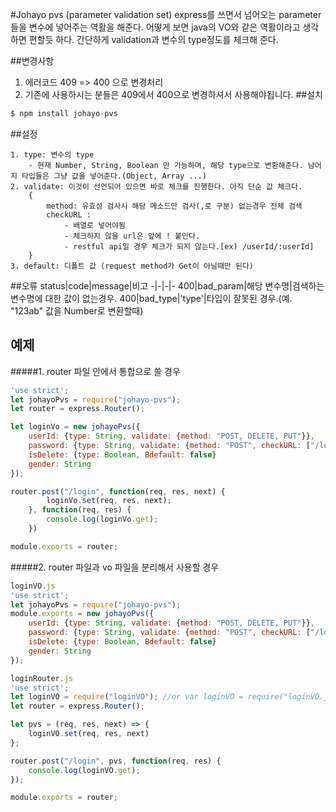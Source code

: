 #Johayo pvs (parameter validation set)
 express를 쓰면서 넘어오는 parameter들을 변수에 넣어주는 역활을 해준다. 어떻게 보면 java의 VO와 같은 역활이라고 생각하면 편할듯 하다. 간단하게 validation과 변수의 type정도를 체크해 준다.
 
##변경사항
1. 에러코드 409 => 400 으로 변경처리
2. 기존에 사용하시는 분들은 409에서 400으로 변경하셔서 사용해야됩니다.
##설치
```javascript
$ npm install johayo-pvs
```

##설정
```
1. type: 변수의 type
	- 현재 Number, String, Boolean 만 가능하며, 해당 type으로 변환해준다. 남어지 타입들은 그냥 값을 넣어준다.(Object, Array ...)
2. validate: 이것이 선언되어 있으면 바로 체크를 진행한다. 아직 단순 값 체크다.
	{
    	method: 유효성 검사시 해당 메소드만 검사(,로 구분) 없는경우 전체 검색
        checkURL :
            - 배열로 넣어야됨
            - 체크하지 않을 url은 앞에 ! 붙인다.
            - restful api일 경우 체크가 되지 않는다.[ex) /userId/:userId]
    }
3. default: 디폴트 값 (request method가 Get이 아닐때만 된다)
```

##오류
status|code|message|비고
-|-|-|-
400|bad_param|해당 변수명|검색하는 변수명에 대한 값이 없는경우.
400|bad_type|'type'|타입이 잘못된 경우.(예. "123ab" 값을 Number로 변환할때)


## 예제
#####1. router 파일 안에서 통합으로 쓸 경우
```javascript
'use strict';
let johayoPvs = require("johayo-pvs");
let router = express.Router();

let loginVo = new johayoPvs({
	userId: {type: String, validate: {method: "POST, DELETE, PUT"}},
    password: {type: String, validate: {method: "POST", checkURL: ["/login", "/join"]}},
    isDelete: {type: Boolean, Bdefault: false}
    gender: String
});

router.post("/login", function(req, res, next) {
        loginVo.set(req, res, next);
    }, function(req, res) {
	    console.log(loginVo.get);
    })

module.exports = router;
```

#####2. router 파일과 vo 파일을 분리해서 사용할 경우
```javascript
loginVO.js
'use strict';
let johayoPvs = require("johayo-pvs");
module.exports = new johayoPvs({
	userId: {type: String, validate: {method: "POST, DELETE, PUT"}},
    password: {type: String, validate: {method: "POST", checkURL: ["/login", "/join"]}},
    isDelete: {type: Boolean, Bdefault: false}
    gender: String
});
```

```javascript
loginRouter.js
'use strict';
let loginVO = require("loginVO"); //or var loginVO = require("loginVO.js")
let router = express.Router();

let pvs = (req, res, next) => {
    loginVO.set(req, res, next)
};

router.post("/login", pvs, function(req, res) {
	console.log(loginVO.get);
});

module.exports = router;
```

